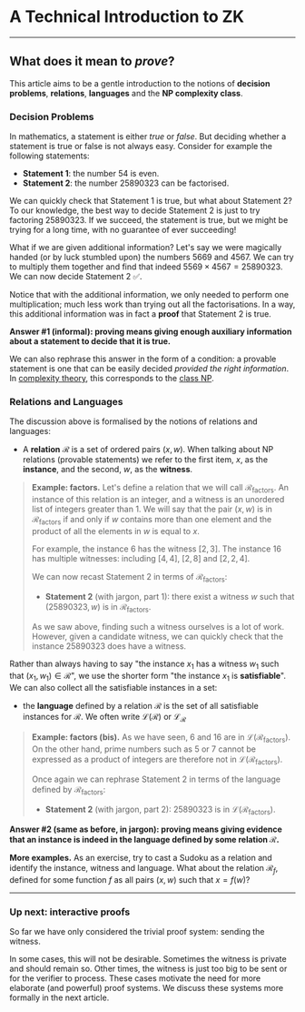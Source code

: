 # A Technical Introduction to ZK

---

## What does it mean to *prove*?

This article aims to be a gentle introduction to the notions of **decision problems**, **relations**, **languages** and the **$\mathsf{NP}$ complexity class**. 

### Decision Problems

In mathematics, a statement is either *true* or *false*.
But deciding whether a statement is true or false is not always easy.
Consider for example the following statements:
- **Statement 1**: the number $54$ is even.
- **Statement 2**: the number $25890323$ can be factorised.
<!-- 5669 x 4567 = 25890323 -->

We can quickly check that Statement 1 is true, but what about Statement 2?
To our knowledge, the best way to decide Statement 2 is just to try factoring $25890323$. 
If we succeed, the statement is true, but we might be trying for a long time, with no guarantee of ever succeeding!

What if we are given additional information?
Let's say we were magically handed (or by luck stumbled upon) the numbers $5669$ and $4567$.
We can try to multiply them together and find that indeed $5569 \times 4567 = 25890323$.
We can now decide Statement 2 ✅.

Notice that with the additional information, we only needed to perform one multiplication; much less work than trying out all the factorisations.
In a way, this additional information was in fact a **proof** that Statement 2 is true.

**Answer #1 (informal): proving means giving enough auxiliary information about a statement to decide that it is true.**

We can also rephrase this answer in the form of a condition: a provable statement is one that can be easily decided *provided the right information*.
In [complexity theory](https://en.wikipedia.org/wiki/Computational_complexity_theory), this corresponds to the [class $\mathsf{NP}$](https://en.wikipedia.org/wiki/NP_(complexity)).

### Relations and Languages

The discussion above is formalised by the notions of relations and languages:
- A **relation** $\mathcal{R}$ is a set of ordered pairs $(x, w)$.
When talking about $\mathsf{NP}$ relations (provable statements) we refer to the first item, $x$, as the **instance**, and the second, $w$, as the **witness**.

> **Example: factors.** 
> Let's define a relation that we will call $\mathcal{R}_\text{factors}$.
> An instance of this relation is an integer, and a witness is an unordered list of integers greater than 1.
> We will say that the pair $(x, w)$ is in $\mathcal{R}_\text{factors}$ if and only if $w$ contains more than one element and the product of all the elements in $w$ is equal to $x$.
>
> For example, the instance $6$ has the witness $[2, 3]$.
> The instance $16$ has multiple witnesses: including $[4, 4]$, $[2, 8]$ and $[2, 2, 4]$. 
> 
> We can now recast Statement 2 in terms of $\mathcal{R}_\text{factors}$:
> - **Statement 2** (with jargon, part 1): there exist a witness $w$ such that $(25890323, w)$ is in $\mathcal{R}_\text{factors}$.
> 
> As we saw above, finding such a witness ourselves is a lot of work.
> However, given a candidate witness, we can quickly check that the instance $25890323$ does have a witness.

Rather than always having to say "the instance $x_1$ has a witness $w_1$ such that $(x_1, w_1) \in \mathcal{R}$", we use the shorter form "the instance $x_1$ is **satisfiable**".
We can also collect all the satisfiable instances in a set:
- the **language** defined by a relation $\mathcal{R}$ is the set of all satisfiable instances for $\mathcal{R}$. 
We often write $\mathcal{L}(\mathcal{R})$ or $\mathcal{L}_\mathcal{R}$

> **Example: factors (bis).**
> As we have seen, $6$ and $16$ are in $\mathcal{L}(\mathcal{R}_\text{factors})$.
> On the other hand, prime numbers such as $5$ or $7$ cannot be expressed as a product of integers are therefore not in $\mathcal{L}(\mathcal{R}_\text{factors})$.
>
> Once again we can rephrase Statement 2 in terms of the language defined by $\mathcal{R}_\text{factors}$:
> - **Statement 2** (with jargon, part 2): $25890323$ is in $\mathcal{L}(\mathcal{R}_\text{factors})$.

**Answer #2 (same as before, in jargon): proving means giving evidence that an instance is indeed in the language defined by some relation $\mathcal{R}$.**

**More examples.**
As an exercise, try to cast a Sudoku as a relation and identify the instance, witness and language.
What about the relation $\mathcal{R}_f$, defined for some function $f$ as all pairs $(x, w)$ such that $x = f(w)$?

---

### Up next: interactive proofs

So far we have only considered the trivial proof system: sending the witness.

In some cases, this will not be desirable.
Sometimes the witness is private and should remain so.
Other times, the witness is just too big to be sent or for the verifier to process.
These cases motivate the need for more elaborate (and powerful) proof systems.
We discuss these systems more formally in the next article.
